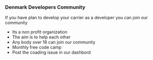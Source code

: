 ### Denmark Developers Community

If you have plan to develop your carrier as a developer you can join our community

- Its a non profit organization
- The aim is to help each other
- Any body over 18 can join our community
- Monthly free code camp
- Post the coading issue in our dashbord
